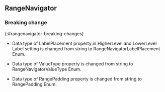 ## RangeNavigator

### Breaking change
{:#rangenavigator-breaking-changes}

* Data type of LabelPlacement  property in HigherLevel and LowerLevel Label setting is changed from string to RangeNavigatorLabelPlacement Enum.

* Data type of ValueType  property is changed from string to RangeNavigatorValueType Enum.

* Data type of RangePadding  property is changed from string to RangePadding Enum.
